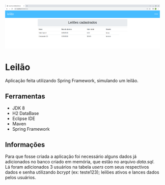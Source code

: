 <img src="https://github.com/maylajamile/github-images/blob/041414446d872b86a4a95f58696d7142d7b2046f/image7.png" alt="Imagem da aplicação">
<h1>Leilão</h1>
<p>Aplicação feita utilizando Spring Framework, simulando um leilão.</p>

## Ferramentas
- JDK 8
- H2 DataBase
- Eclipse IDE
- Maven
- Spring Framework

## Informações

<p>Para que fosse criada a aplicação foi necessário alguns dados já adicionados no banco criado em memória, que estão no arquivo <em>data.sql</em>. Lá foram adicionados 3 usuários na tabela <em>users</em> com seus respectivos dados e senha utilizando <em>bcrypt</em> (ex: teste123); leilões ativos e lances dados pelos usuários.</p>

